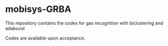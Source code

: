 # mobisys-GRBA
This repository contains the codes for gas recognition with biclustering and adaboost

Codes are available upon acceptance.
